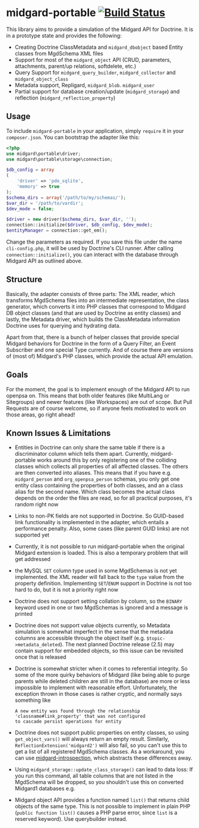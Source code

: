 midgard-portable [![Build Status](https://travis-ci.org/flack/midgard-portable.png?branch=master)](https://travis-ci.org/flack/midgard-portable)
================

This library aims to provide a simulation of the Midgard API for Doctrine. 
It is in a prototype state and provides the following:

 - Creating Doctrine ClassMetadata and ``midgard_dbobject`` based Entity classes from MgdSchema XML files
 - Support for most of the ``midgard_object`` API (CRUD, parameters, attachments, parent/up relations, softdelete, etc.)
 - Query Support for ``midgard_query_builder``, ``midgard_collector`` and ``midgard_object_class``
 - Metadata support, Repligard, ``midgard_blob``. ``midgard_user``
 - Partial support for database creation/update (``midgard_storage``) and reflection (``midgard_reflection_property``)

Usage
--------

To include ``midgard-portable`` in your application, simply ``require`` it in your ``composer.json``. You can bootstrap 
the adapter like this:

```php
<?php
use midgard\portable\driver;
use midgard\portable\storage\connection;

$db_config = array
(
    'driver' => 'pdo_sqlite',
    'memory' => true
);
$schema_dirs = array('/path/to/my/schemas/');
$var_dir = '/path/to/vardir';
$dev_mode = false;

$driver = new driver($schema_dirs, $var_dir, '');
connection::initialize($driver, $db_config, $dev_mode);
$entityManager = connection::get_em();
```

Change the parameters as required. If you save this file under the name ``cli-config.php``, it will be used by Doctrine's 
CLI runner. After calling ``connection::initialize()``, you can interact with the database through Midgard API as 
outlined above.

Structure
--------

Basically, the adapter consists of three parts: The XML reader, which transforms MgdSchema files into an intermediate 
representation, the class generator, which converts it into PHP classes that correspond to Midgard DB object classes 
(and that are used by Doctrine as entity classes) and lastly, the Metadata driver, which builds the ClassMetadata 
information Doctrine uses for querying and hydrating data.

Apart from that, there is a bunch of helper classes that provide special Midgard behaviors for Doctrine in the form
of a Query Filter, an Event Subscriber and one special Type currently. And of course there are versions of (most of) 
Midgard's PHP classes, which provide the actual API emulation.

Goals
-----

For the moment, the goal is to implement enough of the Midgard API to run openpsa on. This means that both older
features (like MultiLang or Sitegroups) and newer features (like Workspaces) are out of scope. But Pull Requests 
are of course welcome, so if anyone feels motivated to work on those areas, go right ahead!

Known Issues & Limitations
--------------------------

 - Entities in Doctrine can only share the same table if there is a discriminator column which tells them apart.
   Currently, midgard-portable works around this by only registering one of the colliding classes which collects
   all properties of all affected classes. The others are then converted into aliases. This means that 
   if you have e.g. ``midgard_person`` and ``org_openpsa_person`` schemas, you only get one entity class containing 
   the properties of both classes, and an a class alias for the second name. Which class becomes the actual class 
   depends on the order the files are read, so for all practical purposes, it's random right now
   
 - Links to non-PK fields are not supported in Doctrine. So GUID-based link functionality is implemented in the adapter,
   which entails a performance penalty. Also, some cases (like parent GUID links) are not supported yet
   
 - Currently, it is not possible to run midgard-portable when the original Midgard extension is loaded. This is
   also a temporary problem that will get addressed

 - the MySQL ``SET`` column type used in some MgdSchemas is not yet implemented. the XML reader will fall back to 
   the ``type`` value from the property definition. Implementing ``SET``/``ENUM`` support in Doctrine is not too hard to do,
   but it is not a priority right now
   
 - Doctrine does not support setting collation by column, so the ``BINARY`` keyword used in one or two MgdSchemas is 
   ignored and a message is printed
   
 - Doctrine does not support value objects currently, so Metadata simulation is somewhat imperfect in the sense 
   that the metadata columns are accessible through the object itself (e.g. ``$topic->metadata_deleted``). The 
   next planned Doctrine release (2.5) may contain support for embedded objects, so this issue can be revisited
   once that is released

 - Doctrine is somewhat stricter when it comes to referential integrity. So some of the more quirky behaviors of
   Midgard (like being able to purge parents while deleted children are still in the database) are more or less
   impossible to implement with reasonable effort. Unfortunately, the exception thrown in those cases is rather 
   cryptic, and normally says something like 

   ```
   A new entity was found through the relationship 'classname#link_property' that was not configured 
   to cascade persist operations for entity
   ```
 - Doctrine does not support public properties on entity classes, so using ``get_object_vars()`` will always return 
   an empty result. Similarly, ``ReflectionExtension('midgard2')`` will also fail, so you can't use this to get a list
   of all registered MgdSchema classes. As a workaround, you can use [midgard-introspection](https://github.com/flack/midgard-introspection),
   which abstracts these differences away.

 - Using ``midgard_storage::update_class_storage()`` can lead to data loss: If you run this command, all table columns
   that are not listed in the MgdSchema will be dropped, so you shouldn't use this on converted Midgard1 databases e.g.

 - Midgard object API provides a function named ``list()`` that returns child objects of the same type. This is not 
   possible to implement in plain PHP (``public function list()`` causes a PHP parse error, since ``list`` is a reserved
   keyword). Use querybuilder instead.

